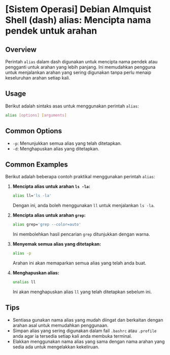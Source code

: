 # [Sistem Operasi] Debian Almquist Shell (dash) alias: Mencipta nama pendek untuk arahan

## Overview
Perintah `alias` dalam dash digunakan untuk mencipta nama pendek atau pengganti untuk arahan yang lebih panjang. Ini memudahkan pengguna untuk menjalankan arahan yang sering digunakan tanpa perlu menaip keseluruhan arahan setiap kali.

## Usage
Berikut adalah sintaks asas untuk menggunakan perintah `alias`:

```bash
alias [options] [arguments]
```

## Common Options
- `-p`: Menunjukkan semua alias yang telah ditetapkan.
- `-d`: Menghapuskan alias yang ditetapkan.

## Common Examples
Berikut adalah beberapa contoh praktikal menggunakan perintah `alias`:

1. **Mencipta alias untuk arahan `ls -la`:**
   ```bash
   alias ll='ls -la'
   ```
   Dengan ini, anda boleh menggunakan `ll` untuk menjalankan `ls -la`.

2. **Mencipta alias untuk arahan `grep`:**
   ```bash
   alias grep='grep --color=auto'
   ```
   Ini membolehkan hasil pencarian `grep` ditunjukkan dengan warna.

3. **Menyemak semua alias yang ditetapkan:**
   ```bash
   alias -p
   ```
   Arahan ini akan memaparkan semua alias yang telah anda buat.

4. **Menghapuskan alias:**
   ```bash
   unalias ll
   ```
   Ini akan menghapuskan alias `ll` yang telah ditetapkan sebelum ini.

## Tips
- Sentiasa gunakan nama alias yang mudah diingat dan berkaitan dengan arahan asal untuk memudahkan penggunaan.
- Simpan alias yang sering digunakan dalam fail `.bashrc` atau `.profile` anda agar ia tersedia setiap kali anda membuka terminal.
- Elakkan menggunakan nama alias yang sama dengan nama arahan yang sedia ada untuk mengelakkan kekeliruan.